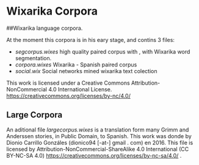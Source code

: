 # Wixarika Corpora
##Wixarika language corpora.

At the moment this corpora is in his eary stage, and contins 3 files:
- *segcorpus.wixes* high quality paired corpus with , with Wixarika word segmentation.
- *corpora.wixes* Wixarika - Spanish paired corpus
- *social.wix* Social networks mined wixarika text colection

This work is licensed under a Creative Commons Attribution-NonCommercial 4.0 International License.
https://creativecommons.org/licenses/by-nc/4.0/

## Large Corpora

An aditional file *largecorpus.wixes* is a translation form many Grimm and Anderssen stories, in Public Domain, to Spanish. This work was donde by Dionio Carrillo Gonzáles (dionico94 [-at-] gmail . com) en 2016. This file is licensed by Attribution-NonCommercial-ShareAlike 4.0 International (CC BY-NC-SA 4.0) https://creativecommons.org/licenses/by-nc-sa/4.0/ . 


